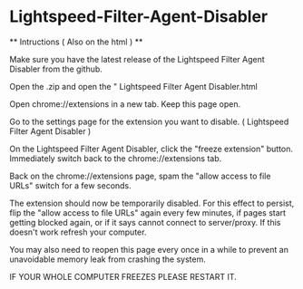 # Lightspeed-Filter-Agent-Disabler

** Intructions ( Also on the html ) **

Make sure you have the latest release of the Lightspeed Filter Agent Disabler from the github.

Open the .zip and open the " Lightspeed Filter Agent Disabler.html

Open chrome://extensions in a new tab. Keep this page open.

Go to the settings page for the extension you want to disable. ( Lightspeed Filter Agent Disabler )

On the Lightspeed Filter Agent Disabler, click the "freeze extension" button. Immediately switch back to the chrome://extensions tab.

Back on the chrome://extensions page, spam the "allow access to file URLs" switch for a few seconds.

The extension should now be temporarily disabled. For this effect to persist, flip the "allow access to file URLs" again every few minutes, if pages start getting blocked again, or if it says cannot connect to server/proxy. If this doesn't work refresh your computer.

You may also need to reopen this page every once in a while to prevent an unavoidable memory leak from crashing the system.

IF YOUR WHOLE COMPUTER FREEZES PLEASE RESTART IT. 
